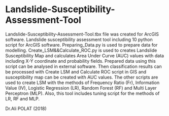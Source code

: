 # Landslide-Susceptibility-Assessment-Tool
Landslide-Susceptibility-Assessment-Tool.tbx file was created for ArcGIS software. 
Landslide susceptibility assessment tool including 10 python script for ArcGIS software.
Preparing_Data.py is used to prepare data for modelling. 
Create_LSM&&Calculate_ROC.py is used to creates Landslide Susceptibility Map and calculates Area Under Curve (AUC) values with data including X-Y coordinate and probability fields. 
Prepared data using this script can be analysed in external software. Then classification results can be processed with Create LSM and Calculate ROC script in GIS and susceptibility map can be created with AUC values.
The other scripts are used to create LSM with the methods of Frequency Ratio (Fr), Information Value (IV), Logistic Regression (LR), Random Forest (RF) and Multi Layer Perceptron (MLP).
Also, this tool includes tuning script for the methods of LR, RF and MLP.

Dr.Ali POLAT (2018)
